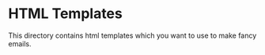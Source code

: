 # HTML Templates
This directory contains html templates which you want to use to make fancy emails.




